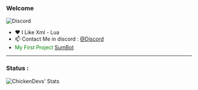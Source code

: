 ### Welcome 

![Discord](https://discord.c99.nl/widget/theme-2/748318287892578385.png)

- ❤ I Like Xml - Lua 
- 📫 Contact Me in discord : [@Discord](https://discord.com/channels/@me/748318287892578385)
-  <span style="color: green"> My First Project [SumBot](https://github.com/Vision-Table/VisionTable) </span>

---

### Status : 

<img align="left" alt="ChickenDevs' Stats" src="https://github-readme-stats.vercel.app/api?username=ZerroDevs&count_private=true&show_icons=true&theme=radical">

